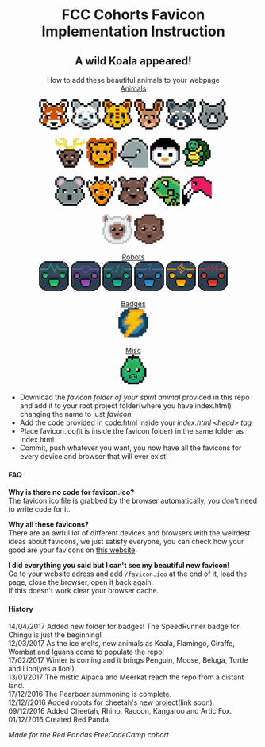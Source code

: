 <h1 align="center">FCC Cohorts Favicon Implementation Instruction</h1>
<h2 align="center">A wild Koala appeared!</h2>
<p align="center">How to add these beautiful animals to your webpage<br>
<a href="./animals">Animals</a><br></p>

<p align="center">
<img src="./animals/red-panda/apple-touch-icon-60x60.png" title="Red Panda" alt="Red Panda">
<img src="./animals/artic-fox/apple-touch-icon-60x60.png" title="Artic Fox" alt="Artic Fox">
<img src="./animals/cheetah/apple-touch-icon-60x60.png" title="Cheetah" alt="Cheetah">
<img src="./animals/kangaroo/apple-touch-icon-60x60.png" title="Kangaroo" alt="Kangaroo">
<img src="./animals/racoon/apple-touch-icon-60x60.png" title="Racoon" alt="Racoon">
<img src="./animals/rhino/apple-touch-icon-60x60.png" title="Rhino" alt="Rhino"><br></p>
<p align="center">
<img src="./animals/moose/apple-touch-icon-60x60.png" title="Moose" alt="Moose">
<img src="./animals/lion/apple-touch-icon-60x60.png" title="Lion" alt="Lion">
<img src="./animals/beluga/apple-touch-icon-60x60.png" title="Beluga" alt="Beluga">
<img src="./animals/penguin/apple-touch-icon-60x60.png" title="Penguin" alt="Penguin">
<img src="./animals/turtle/apple-touch-icon-60x60.png" title="Turtle" alt="Turtle"><br></p>
<p align="center">
<img src="./animals/koala/apple-touch-icon-60x60.png" title="Koala" alt="Koala">
<img src="./animals/giraffe/apple-touch-icon-60x60.png" title="Giraffe" alt="Giraffe">
<img src="./animals/wombat/apple-touch-icon-60x60.png" title="Wombat" alt="Wombat">
<img src="./animals/iguana/apple-touch-icon-60x60.png" title="Iguana" alt="Iguana">
<img src="./animals/flamingo/apple-touch-icon-60x60.png" title="Flamingo" alt="Flamingo"><br></p>
<p align="center">
<img src="./animals/alpaca/apple-touch-icon-60x60.png" title="Alpaca" alt="Alpaca">
<img src="./animals/meerkat/apple-touch-icon-60x60.png" title="Meerkat" alt="Meerkat"><br></p>
<p align="center">
<a href="./robots">Robots</a><br>
<img src="./robots/chat-robot-life/apple-touch-icon-60x60.png" title="Happy Robot" alt="Happy Robot">
<img src="./robots/chat-robot-love/apple-touch-icon-60x60.png" title="Love Robot" alt="Love Robot">
<img src="./robots/chat-robot-coder/apple-touch-icon-60x60.png" title="WebDev Robot" alt="WebDev Robot">
<img src="./robots/chat-robot-genie/apple-touch-icon-60x60.png" title="Genie Robot" alt="Genie Robot">
<img src="./robots/chat-robot-flash/apple-touch-icon-60x60.png" title="Flash Robot" alt="Flash Robot">
<img src="./robots/chat-robot-angry/apple-touch-icon-60x60.png" title="Angry Robot" alt="Angry Robot"><br></p>
<p align="center">
<a href="./misc">Badges</a><br>
<img src="./badges/speedrunner-badge/apple-touch-icon-60x60.png" title="Speedrunner!" alt="Badge for the speedrunner challenge">
</p>
<p align="center">
<a href="./misc">Misc</a><br>
<img src="./misc/the-pearboar/apple-touch-icon-60x60.png" title="Pearboar!" alt="Pearboar!">
</p>

<ul>
<li>Download the <i>favicon folder of your spirit animal</i> provided in this repo and add it to your root project folder(where you have index.html) changing the name to just <i>favicon</i></li>
<li>Add the code provided in code.html inside your <i>index.html &lt;head&gt; tag;</i></li>
<li>Place favicon.ico(it is inside the favicon folder) in the same folder as index.html</li>
<li>Commit, push whatever you want, you now have all the favicons for every device and browser that will ever exist!</li>
</ul>

<h4>FAQ</h4>
<p><b>Why is there no code for favicon.ico?</b><br>
The favicon.ico file is grabbed by the browser automatically, you don't need to write code for it.<br>


<b>Why all these favicons?</b><br>
There are an awful lot of different devices and browsers with the weirdest ideas about favicons, we just satisfy everyone, you can check how your good are your favicons on <a href="http://www.favicomatic.com/favicon-test">this website</a>.<br>


<b>I did everything you said but I can't see my beautiful new favicon!</b><br>
Go to your website adress and add <code>/favicon.ico</code> at the end of it, load the page, close the browser, open it back again.<br>
If this doesn't work clear your browser cache.</p>


<h4>History</h4>
<p>
14/04/2017 Added new folder for badges! The SpeedRunner badge for Chingu is just the beginning!<br>
12/03/2017 As the ice melts, new animals as Koala, Flamingo, Giraffe, Wombat and Iguana come to populate the repo!<br>
17/02/2017 Winter is coming and it brings Penguin, Moose, Beluga, Turtle and Lion(yes a lion!).<br>
13/01/2017 The mistic Alpaca and Meerkat reach the repo from a distant land.<br>
17/12/2016 The Pearboar summoning is complete.<br>
12/12//2016 Added robots for cheetah's new project(link soon).<br>
09/12/2016 Added Cheetah, Rhino, Racoon, Kangaroo and Artic Fox.<br>
01/12/2016 Created Red Panda.</p>

<i>Made for the Red Pandas FreeCodeCamp cohort</i></p>
